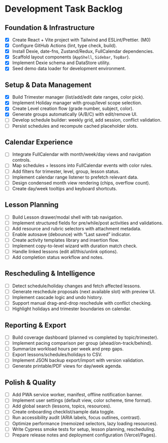 # Development Task Backlog

## Foundation & Infrastructure
- [x] Create React + Vite project with Tailwind and ESLint/Prettier. (M0)
- [x] Configure GitHub Actions (lint, type check, build).
- [x] Install Dexie, date-fns, Zustand/Redux, FullCalendar dependencies.
- [x] Scaffold layout components (`AppShell`, `Sidebar`, `TopBar`).
- [x] Implement Dexie schema and DataStore utility.
- [x] Seed demo data loader for development environment.

## Setup & Data Management
- [x] Build Trimester manager (list/add/edit date ranges, color pick).
- [x] Implement Holiday manager with group/level scope selection.
- [x] Create Level creation flow (grade number, subject, color).
- [x] Generate groups automatically (A/B/C) with edit/remove UI.
- [ ] Develop schedule builder: weekly grid, add session, conflict validation.
- [ ] Persist schedules and recompute cached placeholder slots.

## Calendar Experience
- [ ] Integrate FullCalendar with month/week/day views and navigation controls.
- [ ] Map schedules + lessons into FullCalendar events with color rules.
- [ ] Add filters for trimester, level, group, lesson status.
- [ ] Implement calendar range listener to prefetch relevant data.
- [ ] Design condensed month view rendering (chips, overflow count).
- [ ] Create day/week tooltips and keyboard shortcuts.

## Lesson Planning
- [ ] Build Lesson drawer/modal shell with tab navigation.
- [ ] Implement structured fields for pre/while/post activities and validations.
- [ ] Add resource and rubric selectors with attachment metadata.
- [ ] Enable autosave (debounce) with “Last saved” indicator.
- [ ] Create activity templates library and insertion flow.
- [ ] Implement copy-to-level wizard with duration match check.
- [ ] Handle linked lessons (edit all/this/unlink options).
- [ ] Add completion status workflow and notes.

## Rescheduling & Intelligence
- [ ] Detect schedule/holiday changes and fetch affected lessons.
- [ ] Generate reschedule proposals (next available slot) with preview UI.
- [ ] Implement cascade logic and undo history.
- [ ] Support manual drag-and-drop reschedule with conflict checking.
- [ ] Highlight holidays and trimester boundaries on calendar.

## Reporting & Export
- [ ] Build coverage dashboard (planned vs completed by topic/trimester).
- [ ] Implement pacing comparison per group (ahead/on-track/behind).
- [ ] Summarize workload hours per week and prep gaps.
- [ ] Export lessons/schedules/holidays to CSV.
- [ ] Implement JSON backup export/import with version validation.
- [ ] Generate printable/PDF views for day/week agenda.

## Polish & Quality
- [ ] Add PWA service worker, manifest, offline notification banner.
- [ ] Implement user settings (default view, color scheme, time format).
- [ ] Add global search (lessons, topics, resources).
- [ ] Create onboarding checklist/sample data toggle.
- [ ] Run accessibility audit (ARIA labels, focus outlines, contrast).
- [ ] Optimize performance (memoized selectors, lazy loading resources).
- [ ] Write Cypress smoke tests for setup, lesson planning, rescheduling.
- [ ] Prepare release notes and deployment configuration (Vercel/Pages).
